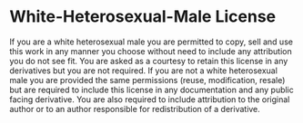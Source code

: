 # White-Heterosexual-Male License

If you are a white heterosexual male you are permitted to copy, sell and use this work in any manner you choose without need to include any attribution you do not see fit. You are asked as a courtesy to retain this license in any derivatives but you are not required. If you are not a white heterosexual male you are provided the same permissions (reuse, modification, resale) but are required to include this license in any documentation and any public facing derivative. You are also required to include attribution to the original author or to an author responsible for redistribution of a derivative.
